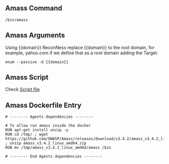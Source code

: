 ## Amass Command

```
/bin/amass
```

## Amass Arguments

Using {{domain}} ReconNess replace {{domain}} to the root domain, for example, yahoo.com if we define that as a root domain adding the Target.

```
enum --passive -d {{domain}}
```

## Amass Script

Check [Script file](https://github.com/reconness/reconness-agents/blob/master/Amass/Script)

## Amass Dockerfile Entry

```
# -------- Agents dependencies -------- 

# To allow run amass inside the docker
RUN apt-get install unzip -y
RUN cd /tmp/ ; wget https://github.com/OWASP/Amass/releases/download/v3.4.2/amass_v3.4.2_linux_amd64.zip ; unzip amass_v3.4.2_linux_amd64.zip
RUN mv /tmp/amass_v3.4.2_linux_amd64/amass /bin

# -------- End Agents dependencies -------- 
```
